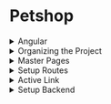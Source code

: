 # Petshop

<details>
  <summary>Angular</summary>

This project was generated with [Angular CLI](https://github.com/angular/angular-cli) version 12.2.12.

## Development server

Run `ng serve` for a dev server. Navigate to `http://localhost:4200/`. The app will automatically reload if you change any of the source files.

## Code scaffolding

Run `ng generate component component-name` to generate a new component. You can also use `ng generate directive|pipe|service|class|guard|interface|enum|module`.

## Build

Run `ng build` to build the project. The build artifacts will be stored in the `dist/` directory.

## Running unit tests

Run `ng test` to execute the unit tests via [Karma](https://karma-runner.github.io).

## Running end-to-end tests

Run `ng e2e` to execute the end-to-end tests via a platform of your choice. To use this command, you need to first add a package that implements end-to-end testing capabilities.

## Further help

To get more help on the Angular CLI use `ng help` or go check out the [Angular CLI Overview and Command Reference](https://angular.io/cli) page.

</details>

<details>
  <summary>Organizing the Project</summary>
  
Folders
  [+] New
  [m] Move

```ps
src/app/	
    navbar/
    pages/							[+]
        account/					[+]
            login-page/				[m]
            pets-page/				[m]
            reset-password-page/	[m]
            signup-page/			[m]

        store/						[+]
            cart-page/				[m]
            products-page/			[m]	
```
  
Delete from the pages and navbar in /app
    *specs
    *css (empty) 	< 	adjust *ts

```
src/app/
    app.module.ts	<	adjust the imports
```

wt
```ps    
  ng build  
```
    
</details>

<details>
  <summary>Master Pages</summary>

```    
src/app/
    app.component.html			Delete
    app.component.ts
    app-routing.module.ts		
    pages/
        master/					Create Folder
            frame.page.ts		Create File
```
    
app.component.ts
```ts
import { Component } from '@angular/core';
@Component({
  selector: 'app-root',
  template: '<router-outlet></router-outlet>'					< change TemplateUrl to Template
})
export class AppComponent {
                                                                < remove title
}
```
    
app-routing.module.ts
```ts
import { NgModule } from '@angular/core';
import { RouterModule, Routes } from '@angular/router';
import { LoginPageComponent } from './pages/account/login-page/login-page.component';

const routes: Routes = [
  {
    path: 'login',								<
    component: LoginPageComponent				<
  }
];

@NgModule({
  imports: [RouterModule.forRoot(routes)],
  exports: [RouterModule]
})
export class AppRoutingModule { }
```
    
frame.page.ts
```ts
import { Component } from '@angular/core';

@Component({
    selector: 'app-frame-page',
    template: '<app-navbar></app-navbar><router-outlet></router-outlet>'			< 
})
export class FramePageComponent {
}
```    
</details>

<details>
    <summary>Setup Routes</summary>
  
```  
src/app/
    app.module.ts
    app-routing.module.ts
```
  
app.module.ts
```ts
import { NgModule } from '@angular/core';
import { BrowserModule } from '@angular/platform-browser';

import { AppRoutingModule } from './app-routing.module';
import { AppComponent } from './app.component';
import { NavbarComponent } from './navbar/navbar.component';
import { LoginPageComponent } from './pages/account/login-page/login-page.component';
import { PetsPageComponent } from './pages/account/pets-page/pets-page.component';
import { ResetPasswordPageComponent } from './pages/account/reset-password-page/reset-password-page.component';
import { SignupPageComponent } from './pages/account/signup-page/signup-page.component';
import { FramePageComponent } from './pages/master/frame.page';
import { CartPageComponent } from './pages/store/cart-page/cart-page.component';
import { ProductsPageComponent } from './pages/store/products-page/products-page.component';

@NgModule({
    declarations: [
        AppComponent,
        NavbarComponent,
        LoginPageComponent,
        ResetPasswordPageComponent,
        SignupPageComponent,
        PetsPageComponent,
        ProductsPageComponent,
        CartPageComponent,
        FramePageComponent										<   Add
    ],
    imports: [
        BrowserModule,
        AppRoutingModule
    ],
    providers: [],
    bootstrap: [AppComponent]
})
export class AppModule { }
```
	
app-routing.module.ts

```ts
import { NgModule } from '@angular/core';
import { RouterModule, Routes } from '@angular/router';
import { LoginPageComponent } from './pages/account/login-page/login-page.component';
import { PetsPageComponent } from './pages/account/pets-page/pets-page.component';
import { ResetPasswordPageComponent } from './pages/account/reset-password-page/reset-password-page.component';
import { SignupPageComponent } from './pages/account/signup-page/signup-page.component';
import { FramePageComponent } from './pages/master/frame.page';
import { CartPageComponent } from './pages/store/cart-page/cart-page.component';
import { ProductsPageComponent } from './pages/store/products-page/products-page.component';

const routes: Routes = [
    {
        path: '',
        component: FramePageComponent,
        children: [
            { path: '', component: ProductsPageComponent },
            { path: 'cart', component: CartPageComponent }
        ]
    },
    {
        path: 'account',
        component: FramePageComponent,
        children: [
            { path: 'pets', component: PetsPageComponent }
        ]
    },
    { path: 'login', component: LoginPageComponent },
    { path: 'signup', component: SignupPageComponent },
    { path: 'reset-password', component: ResetPasswordPageComponent }
];

@NgModule({
    imports: [RouterModule.forRoot(routes)],
    exports: [RouterModule]
})
export class AppRoutingModule { }  
```
                                             
</details>  
  
<details>
  <summary>Active Link</summary>

Highlights the triggered link

```
src/app/
    navbar/
        navbar.component.html
    pages/
        account/
            login-page/
                login-page.component.html
```
    
navbar.component.html
```html
<div class="uk-background-primary uk-light">
    <div class="uk-container">
        <nav class="uk-navbar-container uk-navbar-transparent uk-margin" uk-navbar>
            <div class="uk-navbar-left">
                <a class="uk-navbar-item uk-logo" href="/">
                    <span class="uk-icon uk-margin-small-right" uk-icon="icon: icon-color-light; ratio: 0.15"></span>
                </a>
                <ul class="uk-navbar-nav">
                    <li><a [routerLink]="['/']" routerLinkActive="uk-text-bold">Produtos</a></li>								<
                    <li><a [routerLink]="['/account/pets']" routerLinkActive="uk-text-bold">Meus Pets</a></li>					<
                    <li><a href="#">Consultas</a></li>
                </ul>
            </div>
            <div class="uk-navbar-right">
                <ul class="uk-navbar-nav">
                    <li>
                        <a [routerLink]="['/cart']" routerLinkActive="uk-text-bold">											<
                            <span class="uk-icon uk-margin-small-right" uk-icon="icon: cart"></span>
                            <span class="uk-badge">0</span>
                        </a>
                    </li>
                    <li>
                        <a href="#">
                            <span class="uk-icon uk-margin-small-right" uk-icon="icon: user"></span>
                        </a>
                    </li>
                    <li>
                        <a href="#">
                            <span class="uk-icon uk-margin-small-right" uk-icon="icon: sign-out"></span>
                        </a>
                    </li>
                </ul>
            </div>
        </nav>
    </div>
</div>	
```

login-page.component.html
```html
<div class="uk-flex-center" uk-grid>
    <!-- 1/3 tela + mobile -->
    <div class="uk-width-1-4@m">
        <p class="uk-text-center uk-margin-large-top uk-margin-medium-bottom">
            <span class="uk-icon" uk-icon="icon: logo-color-dark; ratio: 0.7"></span>
        </p>

        <div class="uk-card uk-card-primary uk-card-body uk-box-shadow-small">
            <h3 class="uk-card-title">Autentique-se</h3>
            <div class="uk-margin">
                <input class="uk-input uk-form-large" type="email" placeholder="E-mail">
            </div>
            <div class="uk-margin">
                <input class="uk-input uk-form-large" type="password" placeholder="Senha">
            </div>
            <div class="uk-margin uk-text-right">
                <a href="/" class="uk-button uk-button-default">Entrar</a>
            </div>
        </div>

        <p class="uk-text-center">
            <a [routerLink]="['/signup']"																			<
                class="uk-button uk-width-1-1 uk-button-large uk-button-primary uk-margin-small-bottom">
                Quero me cadastrar
            </a>
            <br>
            <a [routerLink]="['/reset-password']" class="uk-button uk-button-link">									<
                Esqueci minha senha
            </a>
        </p>
    </div>
</div>  
```
  
</details>  
  
<details>
    <summary>Setup Backend</summary>
    
https://mockon.com
    
wt
```ps    
Set-ExecutionPolicy Bypass -Scope Process -Force; iwr https://community.chocolatey.org/install.ps1 -UseBasicParsing | iex
choco install mockoon --version=1.4.0
```
    
> Mockoon
    
Tools/ Import all environment from files (7181.mockon.1.4.0.json)
    
Start Server

> Postman
    
New Workspace: PetStore
    
GET		localhost:3000/v1/products		SEND    
    
</details>  
  
<!--
<details>
  <summary></summary>
</details>
-->
















